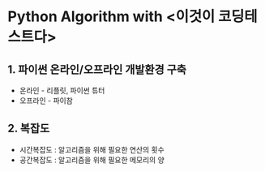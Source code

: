 # Python Algorithm with <이것이 코딩테스트다>

## 1. 파이썬 온라인/오프라인 개발환경 구축<br>
   - 온라인 - 리플릿, 파이썬 튜터<br>
   - 오프라인 - 파이참<br> 

## 2. 복잡도<br>
   - 시간복잡도 : 알고리즘을 위해 필요한 연산의 횟수
   - 공간복잡도 : 알고리즘을 위해 필요한 메모리의 양
   
